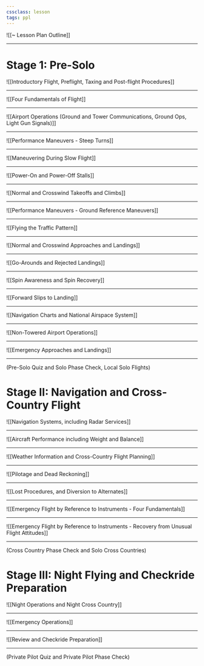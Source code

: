 ```yaml
---
cssclass: lesson
tags: ppl
---
```

![[~ Lesson Plan Outline]]

----

# Stage 1: Pre-Solo
![[Introductory Flight, Preflight, Taxing and Post-flight Procedures]]

----

![[Four Fundamentals of Flight]]

----

![[Airport Operations (Ground and Tower Communications, Ground Ops, Light Gun Signals)]]

----

![[Performance Maneuvers - Steep Turns]]

----

![[Maneuvering During Slow Flight]]

----

![[Power-On and Power-Off Stalls]]

----

![[Normal and Crosswind Takeoffs and Climbs]]

----

![[Performance Maneuvers - Ground Reference Maneuvers]]

----

![[Flying the Traffic Pattern]]

----

![[Normal and Crosswind Approaches and Landings]]

----

![[Go-Arounds and Rejected Landings]]

----

![[Spin Awareness and Spin Recovery]]

----

![[Forward Slips to Landing]]

----

![[Navigation Charts and National Airspace System]]

----

![[Non-Towered Airport Operations]]

----

![[Emergency Approaches and Landings]]

----


(Pre-Solo Quiz and Solo Phase Check, Local Solo Flights)

# Stage II: Navigation and Cross-Country Flight
![[Navigation Systems, including Radar Services]]

----

![[Aircraft Performance including Weight and Balance]]

----

![[Weather Information and Cross-Country Flight Planning]]

----

![[Pilotage and Dead Reckoning]]

----

![[Lost Procedures, and Diversion to Alternates]]

----

![[Emergency Flight by Reference to Instruments - Four Fundamentals]]

----

![[Emergency Flight by Reference to Instruments - Recovery from Unusual Flight Attitudes]]

----

(Cross Country Phase Check and Solo Cross Countries)

# Stage III: Night Flying and Checkride Preparation
![[Night Operations and Night Cross Country]]

----

![[Emergency Operations]]

----

![[Review and Checkride Preparation]]

----

(Private Pilot Quiz and Private Pilot Phase Check)